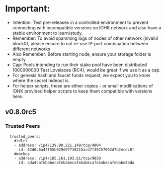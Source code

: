# Important:
- Intention: Test pre-releases in a controlled environment to prevent connecting with incompatible versions on IOHK network and also have a stable environment to learn/study.
- Remember: To avoid spamming logs of nodes of other network (invalid block0), please ensure to not re-use IP-port combination between different networks
- Also Remember: Before starting node, ensure your storage folder is empty
- Cap: Pools intending to run their stake pool have been distributed 1000000000 Test Lovelaces (RC4), would be great if we use it as a cap.
- For genesis hash and faucet funds request, we expect you to know where the secret hideout is.
- For helper scripts, these are either copies - or small modifications of IOHK provided helper scripts to keep them compatible with versions here.

## v0.8.0rc5

### Trusted Peers
```
  trusted_peers:
    #rdlrt
    - address: /ip4/139.99.221.149/tcp/4004
      id: 82d6c6a47f55b929d97718215acd7f39257692d7b2ecdc0f
    #markus
    - address: /ip4/185.161.193.61/tcp/9030
      id: ada4cafebabecafebabecafebabecafebabecafebabe4ada
```
